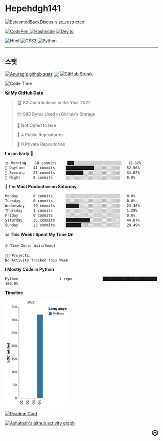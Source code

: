 # Hepehdgh141

![EsteemedBackDiscus-size_restricted](https://user-images.githubusercontent.com/72325653/195265743-c09448f7-3e44-4e46-b9db-e1d9e2c03272.gif)

<a href="https://codepen.io/Hepehdgh141"><img src="https://img.shields.io/badge/Codepen-000000?style=for-the-badge&logo=codepen&logoColor=white" alt="CodePen" />
<a href="https://hepehdgh141.hashnode.dev"><img src="https://img.shields.io/badge/Hashnode-2962FF?style=for-the-badge&logo=hashnode&logoColor=white" alt="Hashnode" /></a>
<a href="https://dev.to/hepehdgh141"><img src="https://img.shields.io/badge/dev.to-0A0A0A?style=for-the-badge&logo=dev.to&logoColor=white" alt="Dev.to" /></a>&nbsp;

<!-- ![Notion](https://img.shields.io/badge/Notion-%23000000.svg?style=for-the-badge&logo=notion&logoColor=white) -->
![Html](https://img.shields.io/badge/-HTML-e44d26?style=for-the-badge&logo=HTML5&labelColor=black)
![CSS3](https://img.shields.io/badge/-CSS-2965f1?style=for-the-badge&logo=CSS3&labelColor=black&logoColor=2965f2)
![Python](https://img.shields.io/badge/-Python-1877B0?style=for-the-badge&logo=Python&labelColor=black&logoColor=1C86C6)

---

## 스탯
 
<a href="https://github.com/Hepehdgh141"><img align="center" src="https://github-readme-stats.vercel.app/api?username=Hepehdgh141&show_icons=true&include_all_commits=true&hide_border=true&bg_color=181818&hide_title=false&text_color=E5E5E5&icon_color=FFFFFF&title_color=CCCCCC&border_color=FFFFFF" alt="Anurag's github stats" /></a>  <a href="https://github.com/Hepehdgh141"><img align="center" src="https://github-readme-stats.vercel.app/api/top-langs/?username=Hepehdgh141&layout=compact&theme=onedark&hide_border=true&bg_color=181818&hide_title=false&text_color=E5E5E5&icon_color=FFFFFF&title_color=CCCCCC&border_color=FFFFF" /></a>
[![GitHub Streak](https://streak-stats.demolab.com?user=Hepehdgh141&theme=dark&ring=E5E5E5&currStreakLabel=FF8300)](https://github.com/Hepehdgh141)
<!--START_SECTION:waka-->
![Code Time](http://img.shields.io/badge/Code%20Time-13%20hrs%2030%20mins-blue)

**🐱 My GitHub Data** 

> 🏆 82 Contributions in the Year 2022
 > 
> 📦 986 Bytes Used in GitHub's Storage 
 > 
> 🚫 Not Opted to Hire
 > 
> 📜 4 Public Repositories 
 > 
> 🔑 0 Private Repositories  
 > 
**I'm an Early 🐤** 

```text
🌞 Morning    10 commits     ███░░░░░░░░░░░░░░░░░░░░░░   12.82% 
🌆 Daytime    41 commits     █████████████░░░░░░░░░░░░   52.56% 
🌃 Evening    27 commits     ████████░░░░░░░░░░░░░░░░░   34.62% 
🌙 Night      0 commits      ░░░░░░░░░░░░░░░░░░░░░░░░░   0.0%

```
📅 **I'm Most Productive on Saturday** 

```text
Monday       0 commits      ░░░░░░░░░░░░░░░░░░░░░░░░░   0.0% 
Tuesday      0 commits      ░░░░░░░░░░░░░░░░░░░░░░░░░   0.0% 
Wednesday    19 commits     ██████░░░░░░░░░░░░░░░░░░░   24.36% 
Thursday     1 commits      ░░░░░░░░░░░░░░░░░░░░░░░░░   1.28% 
Friday       0 commits      ░░░░░░░░░░░░░░░░░░░░░░░░░   0.0% 
Saturday     35 commits     ███████████░░░░░░░░░░░░░░   44.87% 
Sunday       23 commits     ███████░░░░░░░░░░░░░░░░░░   29.49%

```


📊 **This Week I Spent My Time On** 

```text
⌚︎ Time Zone: Asia/Seoul

🐱‍💻 Projects: 
No Activity Tracked This Week

```

**I Mostly Code in Python** 

```text
Python                   1 repo              █████████████████████████   100.0%

```


**Timeline**

![Chart not found](https://raw.githubusercontent.com/Hepehdgh141/Hepehdgh141/main/charts/bar_graph.png) 


<!--END_SECTION:waka-->

[![Readme Card](https://github-readme-stats.vercel.app/api/pin/?username=Hepehdgh141&repo=AOMPL&bg_color=181818&hide_title=false&text_color=E5E5E5&icon_color=FFFFFF&locale=kr&title_color=CCCCCC&border_color=FFFFF)](https://github.com/Hepehdgh141/AOMPL)

[![Ashutosh's github activity graph](https://activity-graph.herokuapp.com/graph?username=Hepehdgh141&bg_color=181818&hide_title=true&line=E5E5E5&point=999999&area=true&area_color=4C4C4C&color=FFFFFF)](https://github.com/Hepehdgh141)

<a href="https://codesandbox.io/u/Hepehdgh141">
  <img align="right" alt="Anurag Hazra | CodeSandbox" width="20px" src="https://raw.githubusercontent.com/anuraghazra/anuraghazra/master/assets/codesandbox.svg" />
</a>
